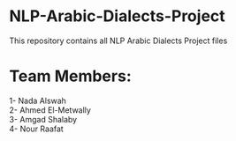 # NLP-Arabic-Dialects-Project
This repository  contains all NLP Arabic Dialects  Project files 
# Team Members: 
1- Nada Alswah <br>
2- Ahmed El-Metwally <br>
3- Amgad Shalaby <br>
4- Nour Raafat <br>
